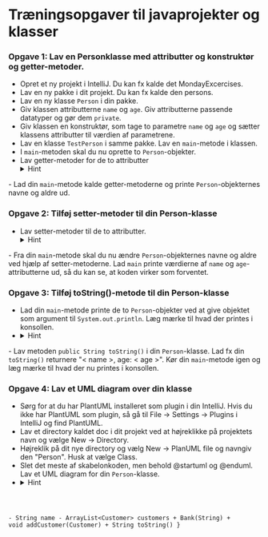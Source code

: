 # Træningsopgaver til javaprojekter og klasser

### Opgave 1: Lav en Personklasse med attributter og konstruktør og getter-metoder. 
- Opret et ny projekt i IntelliJ. Du kan fx kalde det MondayExcercises.
- Lav en ny pakke i dit projekt. Du kan fx kalde den persons.
- Lav en ny klasse <code>Person</code> i din pakke.
- Giv klassen attributterne <code>name</code> og <code>age</code>. Giv attributterne passende datatyper og gør dem <code>private</code>.
- Giv klassen en konstruktør, som tage to parametre <code>name</code> og <code>age</code> og sætter klassens attributter til værdien af parametrene.
- Lav en klasse <code>TestPerson</code> i samme pakke. Lav en <code>main</code>-metode i klassen.
- I <code>main</code>-metoden skal du nu oprette to <code>Person</code>-objekter.
- Lav getter-metoder for de to attributter
  <details>
  <summary>Hint</summary>
  <p><code>public String getName()</code></p>
  <p><code>public int getAge()</code></p>
</details>
- Lad din <code>main</code>-metode kalde getter-metoderne og printe <code>Person</code>-objekternes navne og aldre ud. 

### Opgave 2: Tilføj setter-metoder til din Person-klasse
- Lav setter-metoder til de to attributter. 
  <details>
  <summary>Hint</summary>
  <p><code>public void setName(String name)</code></p>
  <p><code>public void setAge(int age)</code></p>
</details>
- Fra din <code>main</code>-metode skal du nu ændre <code>Person</code>-objekternes navne og aldre ved hjælp af setter-metoderne. Lad <code>main</code> printe værdierne af <code>name</code> og <code>age</code>-attributterne ud, så du kan se, at koden virker som forventet.

### Opgave 3: Tilføj toString()-metode til din Person-klasse
- Lad din <code>main</code>-metode printe de to <code>Person</code>-objekter ved at give objektet som argument til <code>System.out.println</code>. Læg mærke til hvad der printes i konsollen. 
- <details>
  <summary>Hint</summary> 
  <p>Fx: <code>System.out.println(p1)</code></p>
</details>
- Lav metoden <code>public String toString()</code> i din <code>Person</code>-klasse. Lad fx din <code>toString()</code> returnere "< name >, age: < age >". Kør din <code>main</code>-metode igen og læg mærke til hvad der nu printes i konsollen. 

### Opgave 4: Lav et UML diagram over din klasse
- Sørg for at du har PlantUML installeret som plugin i din IntelliJ. Hvis du ikke har PlantUML som plugin, så gå til File -> Settings -> Plugins i IntelliJ og find PlantUML.
- Lav et directory kaldet doc i dit projekt ved at højreklikke på projektets navn og vælge New -> Directory.
- Højreklik på dit nye directory og vælg New -> PlanUML file og navngiv den "Person". Husk at vælge Class.
- Slet det meste af skabelonkoden, men behold @startuml og @enduml. Lav et UML diagram for din <code>Person</code>-klasse.
- <details>
  <summary>Hint</summary>
  <p>Inspiration:
  <code>class Bank\{
 \- String name
 \- ArrayList\<Customer\> customers
 \+ Bank(String)
 \+ void addCustomer(Customer)
 \+ String toString()
}</code></p>
</details>
